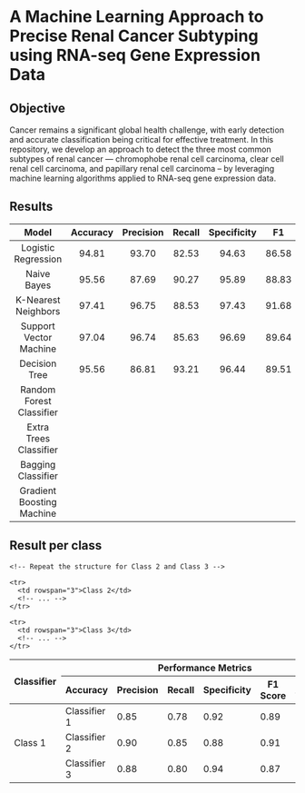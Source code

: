 # A Machine Learning Approach to Precise Renal Cancer Subtyping using RNA-seq Gene Expression Data

## Objective 

Cancer remains a significant global health challenge, with early detection and accurate classification being critical for effective treatment. In this repository, we develop an approach to detect the three most common subtypes of renal cancer — chromophobe renal cell carcinoma, clear cell renal cell carcinoma, and papillary renal cell carcinoma – by leveraging machine learning algorithms applied to RNA-seq gene expression data. 


## Results

| Model | Accuracy | Precision | Recall | Specificity | F1 | AUC |
| :-----: | :-----: | :-----: | :-----: | :-----: | :-----: | :-----: |
| Logistic Regression | 94.81 | 93.70 | 82.53 | 94.63 | 86.58 | 97.78 |
| Naive Bayes | 95.56 | 87.69 | 90.27 | 95.89 | 88.83 | 98.06 |
| K-Nearest Neighbors | 97.41 | 96.75 | 88.53 | 97.43 | 91.68 | 92.98 |
| Support Vector Machine | 97.04 | 96.74 | 85.63 | 96.69 | 89.64 | 98.23 |
| Decision Tree | 95.56 | 86.81 | 93.21 | 96.44 | 89.51 | 96.82 |
| Random Forest Classifier |  |  |  |  |  |  |
| Extra Trees Classifier |  |  |  |  |  |  |
| Bagging Classifier |  |  |  |  |  |  |
| Gradient Boosting Machine |  |  |  |  |  |  |


<h2>Result per class</h2>

<table>
  <thead>
    <tr>
      <th rowspan="2">Classifier</th>
      <th colspan="7">Performance Metrics</th>
    </tr>
    <tr>
      <th>Accuracy</th>
      <th>Precision</th>
      <th>Recall</th>
      <th>Specificity</th>
      <th>F1 Score</th>
      <th>AUC</th>
    </tr>
  </thead>
  <tbody>
    <!-- Replace the placeholder values with your actual data -->
    <tr>
      <td rowspan="3">Class 1</td>
      <td>Classifier 1</td>
      <td>0.85</td>
      <td>0.78</td>
      <td>0.92</td>
      <td>0.89</td>
      <td>0.82</td>
      <td>0.95</td>
    </tr>
    <tr>
      <td>Classifier 2</td>
      <td>0.90</td>
      <td>0.85</td>
      <td>0.88</td>
      <td>0.91</td>
      <td>0.87</td>
      <td>0.92</td>
    </tr>
    <tr>
      <td>Classifier 3</td>
      <td>0.88</td>
      <td>0.80</td>
      <td>0.94</td>
      <td>0.87</td>
      <td>0.89</td>
      <td>0.93</td>
    </tr>
    
    <!-- Repeat the structure for Class 2 and Class 3 -->
    
    <tr>
      <td rowspan="3">Class 2</td>
      <!-- ... -->
    </tr>
    
    <tr>
      <td rowspan="3">Class 3</td>
      <!-- ... -->
    </tr>
  </tbody>
</table>